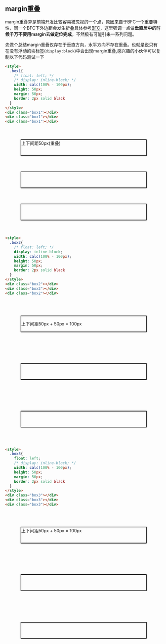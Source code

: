 ## margin重叠

margin重叠算是前端开发比较容易被忽视的一个点，原因来自于BFC一个重要特性，同一个BFC下外边距会发生折叠具体参考[BFC](/blog/#bfc)，这里强调一点做**垂直居中的时候千万不要用margin去做定位完成**，不然极有可能引来一系列问题。

先做个总结margin重叠仅存在于垂直方向，水平方向不存在重叠。也就是说只有在没有浮动的块标签(`display:block`)中会出现margin重叠,感兴趣的小伙伴可以复制以下代码测试一下

```html
<style>
  .box1{
    /* float: left; */
    /* display: inline-block; */
    width: calc(100% - 100px);
    height: 50px;
    margin: 50px;
    border: 2px solid black
  }
</style>
<div class="box1"></div>
<div class="box1"></div>
<div class="box1"></div>
```
<style>
  .box1{
    /* float: left; */
    /* display: inline-block; */
    width: calc(100% - 100px);
    height: 50px;
    margin: 50px;
    border: 2px solid black
  }
</style>
<div class="box1 flex align_items_c center fz12">上下间距50px(重叠)</div>
<div class="box1"></div>
<div class="box1"></div>

```html
<style>
  .box2{
    /* float: left; */
    display: inline-block;
    width: calc(100% - 100px);
    height: 50px;
    margin: 50px;
    border: 2px solid black
  }
</style>
<div class="box2"></div>
<div class="box2"></div>
<div class="box2"></div>
```
<style>
  .box2{
    /* float: left; */
    display: inline-block;
    width: calc(100% - 100px);
    height: 50px;
    line-height: 50px;
    margin: 50px;
    border: 2px solid black
  }
</style>
<div class="box2 tac fz12">上下间距50px + 50px = 100px</div>
<div class="box2"></div>
<div class="box2"></div>

```html
<style>
  .box3{
    float: left;
    /* display: inline-block; */
    width: calc(100% - 100px);
    height: 50px;
    margin: 50px;
    border: 2px solid black
  }
</style>
<div class="box3"></div>
<div class="box3"></div>
<div class="box3"></div>
```
<style>
  .box3{
    float: left;
    /* display: inline-block; */
    width: calc(100% - 100px);
    height: 50px;
    margin: 50px;
    border: 2px solid black
  }
</style>
<div class="box3 flex align_items_c center fz12">上下间距50px + 50px = 100px</div>
<div class="box3"></div>
<div class="box3"></div>
